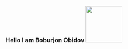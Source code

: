 ### Hello I am Boburjon Obidov <img src = "https://media1.giphy.com/media/xT39DoCQMa5mEdQ3w4/giphy.gif?cid=ecf05e4744f5qc3ozy304imlgzmwfyf2uhtd4tsxmrlacbjo&ep=v1_gifs_search&rid=giphy.gif&ct=g" width = 100px>
